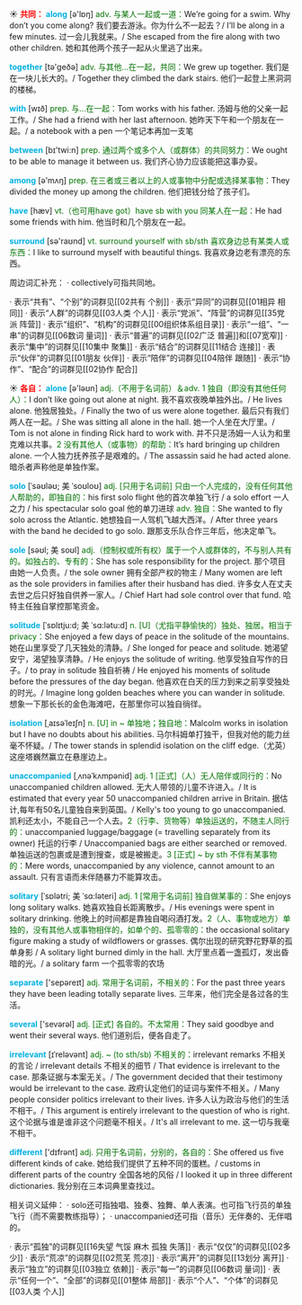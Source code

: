 ☀ <font color="red">**共同：**</font>
<font color="sky blue">**along**</font> [ə'lɒŋ] 
<font color="rgb(227, 108, 9)">adv. 与某人一起或一道：</font>We’re going for a swim. Why don’t you come along? 我们要去游泳。你为什么不一起去？/ I’ll be along in a few minutes. 过一会儿我就来。/ She escaped from the fire along with two other children. 她和其他两个孩子一起从火里逃了出来。

<font color="sky blue">**together**</font> [tə'ɡeðə] 
<font color="rgb(227, 108, 9)">adv. 与其他…在一起，共同：</font>We grew up together. 我们是在一块儿长大的。/ Together they climbed the dark stairs. 他们一起登上黑洞洞的楼梯。

<font color="sky blue">**with**</font> [wɪð] 
<font color="rgb(227, 108, 9)">prep. 与…在一起：</font>Tom works with his father. 汤姆与他的父亲一起工作。/ She had a friend with her last afternoon. 她昨天下午和一个朋友在一起。/ a notebook with a pen 一个笔记本再加一支笔

<font color="sky blue">**between**</font> [bɪ'twi:n] 
<font color="rgb(227, 108, 9)">prep. 通过两个或多个人（或群体）的共同努力：</font>We ought to be able to manage it between us. 我们齐心协力应该能把这事办妥。

<font color="sky blue">**among**</font> [ə'mʌŋ] 
<font color="rgb(227, 108, 9)">prep. 在三者或三者以上的人或事物中分配或选择某事物：</font>They divided the money up among the children. 他们把钱分给了孩子们。

<font color="sky blue">**have**</font> [hæv] 
<font color="rgb(227, 108, 9)">vt.（也可用have got）have sb with you 同某人在一起：</font>He had some friends with him. 他当时和几个朋友在一起。

<font color="sky blue">**surround**</font> [sə'raʊnd] 
<font color="rgb(227, 108, 9)">vt. surround yourself with sb/sth 喜欢身边总有某类人或东西：</font>I like to surround myself with beautiful things. 我喜欢身边老有漂亮的东西。

周边词汇补充：
· collectively可指共同地。

· 表示“共有”、“个别”的词群见[[02共有 个别]]
· 表示“异同”的词群见[[01相异 相同]]
· 表示“人群”的词群见[[03人类 个人]]
· 表示“党派”、“阵营”的词群见[[35党派 阵营]]
· 表示“组织”、“机构”的词群见[[00组织体系组目录]]
· 表示“一组”、“一串”的词群见[[06数词 量词]]
· 表示“普遍”的词群见[[02广泛 普遍]]和[[07宽窄]]
· 表示“集中”的词群见[[10集中 聚集]]
· 表示“结合”的词群见[[11结合 连接]]
· 表示“伙伴”的词群见[[01朋友 伙伴]]
· 表示“陪伴”的词群见[[04陪伴 跟随]]
· 表示“协作”、“配合”的词群见[[02协作 配合]]

☀ <font color="red">**各自：**</font>
<font color="sky blue">**alone**</font> [ə'ləʊn] 
<font color="rgb(227, 108, 9)">adj.（不用于名词前）＆adv. 1 独自（即没有其他任何人）：</font>I don’t like going out alone at night. 我不喜欢夜晚单独外出。/ He lives alone. 他独居独处。/ Finally the two of us were alone together. 最后只有我们两人在一起。/ She was sitting all alone in the hall. 她一个人坐在大厅里。/ Tom is not alone in finding Rick hard to work with. 并不只是汤姆一人认为和里克难以共事。<font color="rgb(227, 108, 9)">2 没有其他人（或事物）的帮助：</font>It’s hard bringing up children alone. 一个人独力抚养孩子是艰难的。/ The assassin said he had acted alone. 暗杀者声称他是单独作案。
           
<font color="sky blue">**solo**</font> [ˈsəʊləʊ; 美 ˈsoʊloʊ]
<font color="rgb(227, 108, 9)">adj. [只用于名词前] 只由一个人完成的，没有任何其他人帮助的，即独自的：</font>his first solo flight 他的首次单独飞行 / a solo effort 一人之力 / his spectacular solo goal 他的单刀进球 <font color="rgb(227, 108, 9)">adv. 独自：</font>She wanted to fly solo across the Atlantic. 她想独自一人驾机飞越大西洋。/ After three years with the band he decided to go solo. 跟那支乐队合作三年后，他决定单飞。

<font color="sky blue">**sole**</font> [səʊl; 美 soʊl]
<font color="rgb(227, 108, 9)">adj.（控制权或所有权）属于一个人或群体的，不与别人共有的。如独占的、专有的：</font>She has sole responsibility for the project. 那个项目由她一人负责。/ the sole owner 拥有全部产权的物主 / Many women are left as the sole providers in families after their husband has died. 许多女人在丈夫去世之后只好独自供养一家人。/ Chief Hart had sole control over that fund. 哈特主任独自掌控那笔资金。

<font color="sky blue">**solitude**</font> [ˈsɒlɪtju:d; 美 ˈsɑ:lətu:d]
<font color="rgb(227, 108, 9)">n. [U]（尤指平静愉快的）独处、独居。相当于privacy：</font>She enjoyed a few days of peace in the solitude of the mountains. 她在山里享受了几天独处的清静。/ She longed for peace and solitude. 她渴望安宁，渴望独享清静。/ He enjoys the solitude of writing. 他享受独自写作的日子。/ to pray in solitude 独自祈祷 / He enjoyed his moments of solitude before the pressures of the day began. 他喜欢在白天的压力到来之前享受独处的时光。/ Imagine long golden beaches where you can wander in solitude. 想象一下那长长的金色海滩吧，在那里你可以独自徜徉。
           
<font color="sky blue">**isolation**</font> [ˌaɪsəˈleɪʃn]
<font color="rgb(227, 108, 9)">n. [U] in ~ 单独地；独自地：</font>Malcolm works in isolation but I have no doubts about his abilities. 马尔科姆单打独干，但我对他的能力丝毫不怀疑。/ The tower stands in splendid isolation on the cliff edge.（尤英）这座塔巍然赢立在悬崖边上。
           
<font color="sky blue">**unaccompanied**</font> [ˌʌnəˈkʌmpənid]
<font color="rgb(227, 108, 9)">adj. 1 [正式]（人）无人陪伴或同行的：</font>No unaccompanied children allowed. 无大人带领的儿童不许进入。/ It is estimated that every year 50 unaccompanied children arrive in Britain. 据估计,每年有50名儿童独自来到英国。/ Kelly's too young to go unaccompanied. 凯利还太小，不能自己一个人去。<font color="rgb(227, 108, 9)">2（行李、货物等）单独运送的，不随主人同行的：</font>unaccompanied luggage/baggage (= travelling separately from its owner) 托运的行李 / Unaccompanied bags are either searched or removed. 单独运送的包裹或是遭到搜查，或是被搬走。<font color="rgb(227, 108, 9)">3 [正式] ~ by sth 不伴有某事物的：</font>Mere words, unaccompanied by any violence, cannot amount to an assault. 只有言语而未伴随暴力不能算攻击。   

<font color="sky blue">**solitary**</font> [ˈsɒlətri; 美 ˈsɑ:ləteri]
<font color="rgb(227, 108, 9)">adj. 1 [常用于名词前] 独自做某事的：</font>She enjoys long solitary walks. 她喜欢独自长距离散步。/ His evenings were spent in solitary drinking. 他晚上的时间都是靠独自喝闷酒打发。<font color="rgb(227, 108, 9)">2（人、事物或地方）单独的，没有其他人或事物相伴的，如单个的、孤零零的：</font>the occasional solitary figure making a study of wildflowers or grasses. 偶尔出现的研究野花野草的孤单身影 / A solitary light burned dimly in the hall. 大厅里点着一盏孤灯，发出昏暗的光。/ a solitary farm 一个孤零零的农场

<font color="sky blue">**separate**</font> ['sepəreɪt] 
<font color="rgb(227, 108, 9)">adj. 常用于名词前，不相关的：</font>For the past three years they have been leading totally separate lives. 三年来，他们完全是各过各的生活。

<font color="sky blue">**several**</font> ['sevərəl] 
<font color="rgb(227, 108, 9)">adj. [正式] 各自的。不太常用：</font>They said goodbye and went their several ways. 他们道别后，便各自走了。
           
<font color="sky blue">**irrelevant**</font> [ɪˈreləvənt]
<font color="rgb(227, 108, 9)">adj. ~ (to sth/sb) 不相关的：</font>irrelevant remarks 不相关的言论 / irrelevant details 不相关的细节 / That evidence is irrelevant to the case. 那条证据与本案无关。/ The government decided that their testimony would be irrelevant to the case. 政府认定他们的证词与案件不相关。/ Many people consider politics irrelevant to their lives. 许多人认为政治与他们的生活不相干。/ This argument is entirely irrelevant to the question of who is right. 这个论据与谁是谁非这个问题毫不相关。/ It's all irrelevant to me. 这一切与我毫不相干。

<font color="sky blue">**different**</font> ['dɪfrənt] 
<font color="rgb(227, 108, 9)">adj. 只用于名词前，分别的，各自的：</font>She offered us five different kinds of cake. 她给我们提供了五种不同的蛋糕。/ customs in different parts of the country 全国各地的风俗 / I looked it up in three different dictionaries. 我分别在三本词典里查找过。

相关词义延伸：
· solo还可指独唱、独奏、独舞、单人表演。也可指飞行员的单独飞行（而不需要教练指导）；
· unaccompanied还可指（音乐）无伴奏的、无伴唱的。

· 表示“孤独”的词群见[[16失望 气馁 麻木 孤独 失落]]
· 表示“仅仅”的词群见[[02多少]]
· 表示“荒凉”的词群见[[02荒芜 荒凉]]
· 表示“离开”的词群见[[13划分 离开]]
· 表示“独立”的词群见[[03独立 依赖]]
· 表示“每一”的词群见[[06数词 量词]]
· 表示“任何一个”、“全部”的词群见[[01整体 局部]]
· 表示“个人”、“个体”的词群见[[03人类 个人]]
